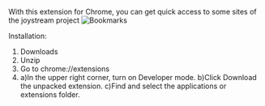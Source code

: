 With this extension for Chrome, you can get quick access to some sites of the joystream project
![Bookmarks](https://user-images.githubusercontent.com/64380122/151847528-505d8d0b-5fe4-4014-b06b-a361a20a8ff9.png)

Installation:
1) Downloads
2) Unzip
3) Go to chrome://extensions
4) a)In the upper right corner, turn on Developer mode.
   b)Click Download the unpacked extension.
   c)Find and select the applications or extensions folder.
